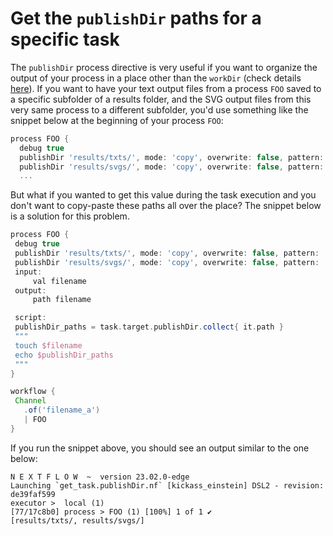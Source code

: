 # Get the `publishDir` paths for a specific task

The `publishDir` process directive is very useful if you want to organize the 
output of your process in a place other than the `workDir` (check details 
[here](https://www.nextflow.io/docs/latest/process.html#publishdir)). If you 
want to have your text output files from a process `FOO` saved to a specific 
subfolder of a results folder, and the SVG output files from this very same 
process to a different subfolder, you'd use something like the snippet below at 
the beginning of your process `FOO`:

```Groovy
process FOO {
  debug true
  publishDir 'results/txts/', mode: 'copy', overwrite: false, pattern: '*.txt'
  publishDir 'results/svgs/', mode: 'copy', overwrite: false, pattern: '*.svg'
  ...
  ```

But what if you wanted to get this value during the task execution and you don't
 want to copy-paste these paths all over the place? The snippet below is a 
 solution for this problem.

 ```Groovy
process FOO {
  debug true
  publishDir 'results/txts/', mode: 'copy', overwrite: false, pattern: '*.txt'
  publishDir 'results/svgs/', mode: 'copy', overwrite: false, pattern: '*.svg'
  input:
      val filename
  output:
      path filename

  script:
  publishDir_paths = task.target.publishDir.collect{ it.path }
  """
  touch $filename
  echo $publishDir_paths
  """
}

workflow {
  Channel
    .of('filename_a')
    | FOO
}
```

If you run the snippet above, you should see an output similar to the one below:

```console
N E X T F L O W  ~  version 23.02.0-edge
Launching `get_task.publishDir.nf` [kickass_einstein] DSL2 - revision: de39faf599
executor >  local (1)
[77/17c8b0] process > FOO (1) [100%] 1 of 1 ✔
[results/txts/, results/svgs/]
```